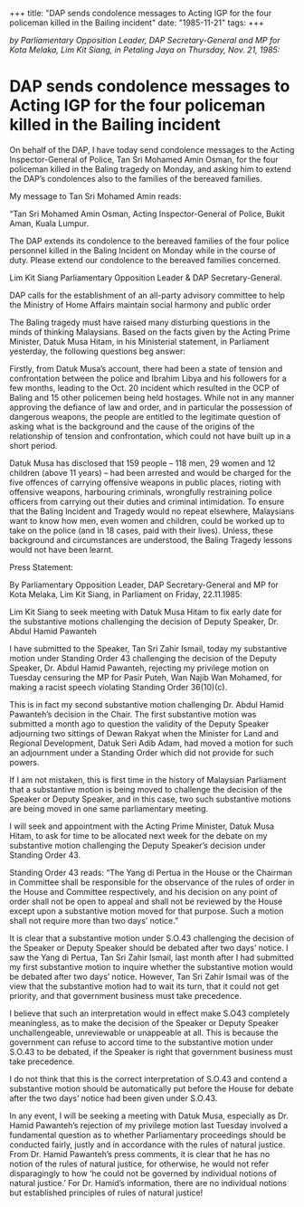 +++ 
title: "DAP sends condolence messages to Acting IGP for the four policeman killed in the Bailing incident"
date: "1985-11-21"
tags:
+++

_by Parliamentary Opposition Leader, DAP Secretary-General and MP for Kota Melaka, Lim Kit Siang, in Petaling Jaya on Thursday, Nov. 21, 1985:_

# DAP sends condolence messages to Acting IGP for the four policeman killed in the Bailing incident

On behalf of the DAP, I have today send condolence messages to the Acting Inspector-General of Police, Tan Sri Mohamed Amin Osman, for the four policeman killed in the Baling tragedy on Monday, and asking him to extend the DAP’s condolences also to the families of the bereaved families.</u>

My message to Tan Sri Mohamed Amin reads:

“Tan Sri Mohamed Amin Osman,
Acting Inspector-General of Police,
Bukit Aman, Kuala Lumpur.

The DAP extends its condolence to the bereaved families of the four police personnel killed in the Baling Incident on Monday while in the course of duty. Please extend our condolence to the bereaved families concerned.

Lim Kit Siang
Parliamentary Opposition Leader &
DAP Secretary-General.

DAP calls for the establishment of an all-party advisory committee to help the Ministry of Home Affairs maintain social harmony and public order

The Baling tragedy must have raised many disturbing questions in the minds of thinking Malaysians. Based on the facts given by the Acting Prime Minister, Datuk Musa Hitam, in his Ministerial statement, in Parliament yesterday, the following questions beg answer:

Firstly, from Datuk Musa’s account, there had been a state of tension and confrontation between the police and Ibrahim Libya and his followers for a few months, leading to the Oct. 20 incident which resulted in the OCP of Baling and 15 other policemen being held hostages. While not in any manner approving the defiance of law and order, and in particular the possession of dangerous weapons, the people are entitled to the legitimate question of asking what is the background and the cause of the origins of the relationship of tension and confrontation, which could not have built up in a short period.

Datuk Musa has disclosed that 159 people – 118 men, 29 women and 12 children (above 11 years) – had been arrested and would be charged for the five offences of carrying offensive weapons in public places, rioting with offensive weapons, harbouring criminals, wrongfully restraining police officers from carrying out their duties and criminal intimidation. To ensure that the Baling Incident and Tragedy would no repeat elsewhere, Malaysians want to know how men, even women and children, could be worked up to take on the police (and in 18 cases, paid with their lives). Unless, these background and circumstances are understood, the Baling Tragedy lessons would not have been learnt.

Press Statement:

By Parliamentary Opposition Leader, DAP Secretary-General and MP for Kota Melaka, Lim Kit Siang, in Parliament on Friday, 22.11.1985:

Lim Kit Siang to seek meeting with Datuk Musa Hitam to fix early date for the substantive motions challenging the decision of Deputy Speaker, Dr. Abdul Hamid Pawanteh

I have submitted to the Speaker, Tan Sri Zahir Ismail, today my substantive motion under Standing Order 43 challenging the decision of the Deputy Speaker, Dr. Abdul Hamid Pawanteh, rejecting my privilege motion on Tuesday censuring the MP for Pasir Puteh, Wan Najib Wan Mohamed, for making a racist speech violating Standing Order 36(10)(c).

This is in fact my second substantive motion challenging Dr. Abdul Hamid Pawanteh’s decision in the Chair. The first substantive motion was submitted a month ago to question the validity of the Deputy Speaker adjourning two sittings of Dewan Rakyat when the Minister for Land and Regional Development, Datuk Seri Adib Adam, had moved a motion for such an adjournment under a Standing Order which did not provide for such powers.

If I am not mistaken, this is first time in the history of Malaysian Parliament that a substantive motion is being moved to challenge the decision of the Speaker or Deputy Speaker, and in this case, two such substantive motions are being moved in one same parliamentary meeting.

I will seek and appointment with the Acting Prime Minister, Datuk Musa Hitam, to ask for time to be allocated next week for the debate on my substantive motion challenging the Deputy Speaker’s decision under Standing Order 43.

Standing Order 43 reads: “The Yang di Pertua in the House or the Chairman in Committee shall be responsible for the observance of the rules of order in the House and Committee respectively, and his decision on any point of order shall not be open to appeal and shall not be reviewed by the House except upon a substantive motion moved for that purpose. Such a motion shall not require more than two days’ notice.”

It is clear that a substantive motion under S.O.43 challenging the decision of the Speaker or Deputy Speaker should be debated after two days’ notice. I saw the Yang di Pertua, Tan Sri Zahir Ismail, last month after I had submitted my first substantive motion to inquire whether the substantive motion would be debated after two days’ notice. However, Tan Sri Zahir Ismail was of the view that the substantive motion had to wait its turn, that it could not get priority, and that government business must take precedence.

I believe that such an interpretation would in effect make S.O43 completely meaningless, as to make the decision of the Speaker or Deputy Speaker unchallengeable, unreviewable or unappeable at all. This is because the government can refuse to accord time to the substantive motion under S.O.43 to be debated, if the Speaker is right that government business must take precedence.

I do not think that this is the correct interpretation of S.O.43 and contend a substantive motion should be automatically put before the House for debate after the two days’ notice had been given under S.O.43.

In any event, I will be seeking a meeting with Datuk Musa, especially as Dr. Hamid Pawanteh’s rejection of my privilege motion last Tuesday involved a fundamental question as to whether Parliamentary proceedings should be conducted fairly, justly and in accordance with the rules of natural justice.
From Dr. Hamid Pawanteh’s press comments, it is clear that he has no notion of the rules of natural justice, for otherwise, he would not refer disparagingly to how ‘he could not be governed by individual notions of natural justice.’ For Dr. Hamid’s information, there are no individual notions but established principles of rules of natural justice!
 
